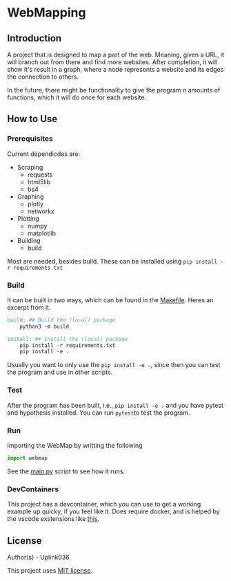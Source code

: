 # WebMapping

## Introduction

A project that is designed to map a part of the web. Meaning, given a URL, it will branch out from there and find more websites. After completion, it will show it's result in a graph, where a node represents a website and its edges the connection to others. 

In the future, there might be functionality to give the program n amounts of functions, which it will do once for each website. 

## How to Use
### Prerequisites

Current dependicdes are:
- Scraping
  - requests
  - html5lib
  - bs4
- Graphing
  - plotly
  - networkx
- Plotting
  - numpy
  - matplotlib
- Building
  - build

Most are needed, besides build. These can be installed using `pip install -r requirements.txt`

### Build
It can be built in two ways, which can be found in the [Makefile](./Makefile). Heres an excerpt from it. 

``` Makefile
build: ## Build the (local) package
	python3 -m build

install: ## Install the (local) package
	pip install -r requirements.txt
	pip install -e .
```

Usually you want to only use the `pip install -e .`, since then you can test the program and use in other scripts.

### Test

After the program has been built, i.e., `pip install -e .` and you have pytest and hypothesis installed. You can run `pytest`to test the program. 

### Run

Importing the WebMap by writting the following 
```Python
import webmap 

```

See the [main.py](./Main.py) script to see how it runs. 

### DevContainers

This project has a devcontainer, which you can use to get a working example up quicky, if you feel like it. Does require docker, and is helped by the vscode exstensions like [this](https://code.visualstudio.com/docs/devcontainers/containers).

## License

Author(s) - Uplink036 

This project uses [MIT license](./LICENSE).